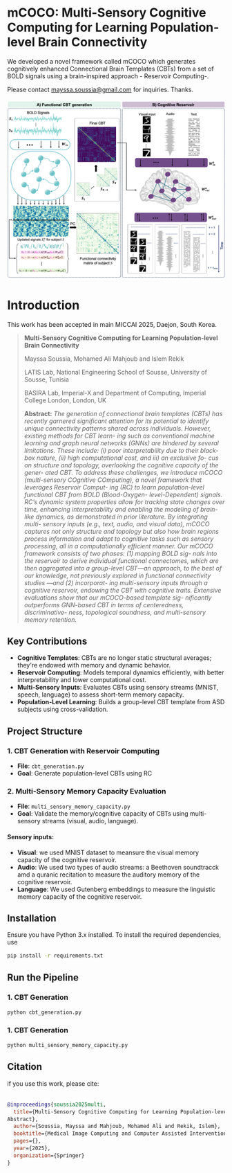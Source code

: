 # mCOCO: Multi-Sensory Cognitive Computing for Learning Population-level Brain Connectivity
We developed a novel framework called mCOCO which generates cognitively enhanced Connectional Brain Templates (CBTs) from a set of BOLD signals using a brain-inspired approach - Reservoir Computing-.

Please contact mayssa.soussia@gmail.com for inquiries. Thanks.


![Main Figure](Main_Figure.png)

# Introduction
This work  has been accepted in main MICCAI 2025, Daejon, South Korea. 


> **Multi-Sensory Cognitive Computing for Learning Population-level Brain Connectivity**
>
> Mayssa Soussia, Mohamed Ali Mahjoub and Islem Rekik
>
> LATIS Lab, National Engineering School of Sousse, University of Sousse, Tunisia
> 
> BASIRA Lab, Imperial-X and Department of Computing, Imperial College London, London, UK
>
> **Abstract:** *The generation of connectional brain templates (CBTs) has recently garnered significant attention for its potential to identify unique connectivity patterns shared across individuals. However, existing methods for CBT learn- ing such as conventional machine learning and graph neural networks (GNNs) are hindered by several limitations. These include: (i) poor interpretability due to their black-box nature, (ii) high computational cost, and iii) an exclusive fo- cus on structure and topology, overlooking the cognitive capacity of the gener- ated CBT. To address these challenges, we introduce mCOCO (multi-sensory COgnitive COmputing), a novel framework that leverages Reservoir Comput- ing (RC) to learn population-level functional CBT from BOLD (Blood-Oxygen- level-Dependent) signals. RC’s dynamic system properties allow for tracking state changes over time, enhancing interpretability and enabling the modeling of brain-like dynamics, as demonstrated in prior literature. By integrating multi- sensory inputs (e.g., text, audio, and visual data), mCOCO captures not only structure and topology but also how brain regions process information and adapt to cognitive tasks such as sensory processing, all in a computationally efficient manner. Our mCOCO framework consists of two phases: (1) mapping BOLD sig- nals into the reservoir to derive individual functional connectomes, which are then aggregated into a group-level CBT—an approach, to the best of our knowledge, not previously explored in functional connectivity studies —and (2) incorporat- ing multi-sensory inputs through a cognitive reservoir, endowing the CBT with cognitive traits. Extensive evaluations show that our mCOCO-based template sig- nificantly outperforms GNN-based CBT in terms of centeredness, discriminative- ness, topological soundness, and multi-sensory memory retention.*

## Key Contributions

- **Cognitive Templates**: CBTs are no longer static structural averages; they're endowed with memory and dynamic behavior.
- **Reservoir Computing**: Models temporal dynamics efficiently, with better interpretability and lower computational cost.
- **Multi-Sensory Inputs**: Evaluates CBTs using sensory streams (MNIST, speech, language) to assess short-term memory capacity.
- **Population-Level Learning**: Builds a group-level CBT template from ASD subjects using cross-validation.


## Project Structure

### 1. CBT Generation with Reservoir Computing

- **File**: `cbt_generation.py`
- **Goal**: Generate population-level CBTs using RC

### 2. Multi-Sensory Memory Capacity Evaluation

- **File**: `multi_sensory_memory_capacity.py`
- **Goal**: Validate the memory/cognitive capacity of CBTs using multi-sensory streams (visual, audio, language).

#### Sensory inputs: 
- **Visual**: we used MNIST dataset to meansure the visual memory capacity of the cognitive reservoir.
- **Audio**: We used two types of audio streams: a Beethoven soundtracck amd a quranic recitation to measure the auditory memory of the cognitive reservoir. 
- **Language**: We used Gutenberg embeddings to measure the linguistic memory capacity of the cognitive reservoir. 

## Installation

Ensure you have Python 3.x installed. To install the required dependencies, use

```bash
pip install -r requirements.txt
```


## Run the Pipeline

### 1. CBT Generation
```bash
python cbt_generation.py
```
### 1. CBT Generation
```bash
python multi_sensory_memory_capacity.py
```


## Citation 
if you use this work, please cite:
```bibtex

@inproceedings{soussia2025multi,
  title={Multi-Sensory Cognitive Computing for Learning Population-level Brain Connectivity
Abstract},
  author={Soussia, Mayssa and Mahjoub, Mohamed Ali and Rekik, Islem},
  booktitle={Medical Image Computing and Computer Assisted Intervention--MICCAI 2025: 28th International Conference, Daejon, Korea, September 23--28, 2025},
  pages={},
  year={2025},
  organization={Springer}
}


